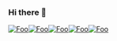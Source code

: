 ### Hi there 👋
[![Foo](https://api.accredible.com/v1/frontend/credential_website_embed_image/badge/33717954)](http://google.com)[![Foo](https://api.accredible.com/v1/frontend/credential_website_embed_image/badge/26673762)](http://google.com)[![Foo](https://api.accredible.com/v1/frontend/credential_website_embed_image/badge/14349702)](http://google.com)[![Foo](https://api.accredible.com/v1/frontend/credential_website_embed_image/badge/13878741)](http://google.com)[![Foo](https://api.accredible.com/v1/frontend/credential_website_embed_image/badge/13752285)](http://google.com)


<!--
**Lapeyus/lapeyus** is a ✨ _special_ ✨ repository because its `README.md` (this file) appears on your GitHub profile.

Here are some ideas to get you started:

- 🔭 I’m currently working on ...
- 🌱 I’m currently learning ...
- 👯 I’m looking to collaborate on ...
- 🤔 I’m looking for help with ...
- 💬 Ask me about ...
- 📫 How to reach me: ...
- 😄 Pronouns: ...
- ⚡ Fun fact: ...
-->
